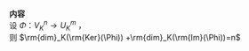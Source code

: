 **内容**    
设 $\Phi：V^n_K\to U^m_K$ ，    
则 $\rm{dim}_K(\rm{Ker}(\Phi))    
+\rm{dim}_K(\rm{Im}(\Phi))=n$     
